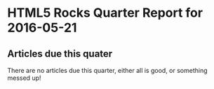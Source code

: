 HTML5 Rocks Quarter Report for 2016-05-21
=========================================

Articles due this quater
------------------------

There are no articles due this quarter, either all is good, or something messed up!

